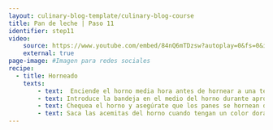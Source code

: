 ```yaml
---
layout: culinary-blog-template/culinary-blog-course
title: Pan de leche | Paso 11
identifier: step11
video: 
    source: https://www.youtube.com/embed/84nQ6mTDzsw?autoplay=0&fs=0&iv_load_policy=3&showinfo=0&rel=0&cc_load_policy=0&start=0&end=0&origin=https://youtubeembedcode.com
    external: true
page-image: #Imagen para redes sociales
recipe:
  - title: Horneado
    texts: 
        - text:  Enciende el horno media hora antes de hornear a una temperatura de 180oC-355oF. Si tienes un medidor de temperatura en el horno es mejor para conocer la temperatura real del horno.
        - text: Introduce la bandeja en el medio del horno durante aproximadamente 15 a 20 minutos.
        - text: Chequea el horno y asegúrate que los panes se hornean de manera uniforme, mueve la bandeja o dale vueltas si hace falta para lograr que se horneen uniformemente.
        - text: Saca las acemitas del horno cuando tengan un color dorado a tu gusto.
---
```


